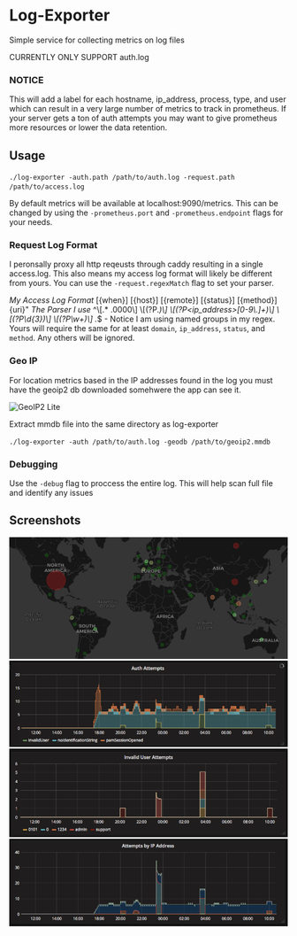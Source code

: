 # Log-Exporter
Simple service for collecting metrics on log files

CURRENTLY ONLY SUPPORT auth.log

### NOTICE
This will add a label for each hostname, ip_address, process, type, and user which can result in a very large number of metrics to track in prometheus. If your server gets a ton of auth attempts you may want to give prometheus more resources or lower the data retention.


## Usage

`./log-exporter -auth.path /path/to/auth.log -request.path /path/to/access.log`

By default metrics will be available at localhost:9090/metrics. This can be changed by using the `-prometheus.port` and `-prometheus.endpoint` flags for your needs.

### Request Log Format
I peronsally proxy all http reqeusts through caddy resulting in a single access.log. This also means my access log format will likely be different from yours. You can use the `-request.regexMatch` flag to set your parser.

*My Access Log Format* [{when}] [{host}] [{remote}] [{status}] [{method}] {uri}"
*The Parser I use* ^\\[.* .0000\\] \\[(?P<domain>.*)\\] \\[(?P<ip_address>[0-9\\.]+)\\] \\[(?P<status>\\d{3})\\] \\[(?P<method>\\w+)\\] .*$
    - Notice I am using named groups in my regex. Yours will require the same for at least `domain`, `ip_address`, `status`, and `method`. Any others will be ignored.

### Geo IP
For location metrics based in the IP addresses found in the log you must have the geoip2 db downloaded somehwere the app can see it.

![GeoIP2 Lite](https://dev.maxmind.com/geoip/geoip2/geolite2/)

Extract mmdb file into the same directory as log-exporter

`./log-exporter -auth /path/to/auth.log -geodb /path/to/geoip2.mmdb`


### Debugging
Use the `-debug` flag to proccess the entire log. This will help scan full file and identify any issues

## Screenshots

![GeoIP Map](https://raw.githubusercontent.com/bah2830/Log-Exporter/master/images/geoip_map.png)
![Auth Attempts](https://raw.githubusercontent.com/bah2830/Log-Exporter/master/images/auth_attempts.png)
![Invalid Users](https://raw.githubusercontent.com/bah2830/Log-Exporter/master/images/invalid_users.png)
![By IP Address](https://raw.githubusercontent.com/bah2830/Log-Exporter/master/images/by_ip_address.png)
